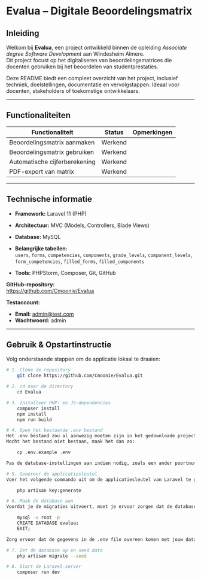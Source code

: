 # Evalua – Digitale Beoordelingsmatrix

## Inleiding

Welkom bij **Evalua**, een project ontwikkeld binnen de opleiding *Associate degree Software Development* aan Windesheim Almere.  
Dit project focust op het digitaliseren van beoordelingsmatrices die docenten gebruiken bij het beoordelen van studentprestaties.

Deze README biedt een compleet overzicht van het project, inclusief techniek, doelstellingen, documentatie en vervolgstappen. Ideaal voor docenten, stakeholders of toekomstige ontwikkelaars.

---

## Functionaliteiten

| Functionaliteit                 | Status  | Opmerkingen            |
|-------------------------------|---------|-------------------------|
| Beoordelingsmatrix aanmaken   | Werkend |                        |
| Beoordelingsmatrix gebruiken  | Werkend        |                        |
| Automatische cijferberekening | Werkend        |                        |
| PDF-export van matrix         | Werkend        |                        |

---

## Technische informatie

- **Framework:** Laravel 11 (PHP)
- **Architectuur:** MVC (Models, Controllers, Blade Views)
- **Database:** MySQL
- **Belangrijke tabellen:**  
  `users`, `forms`, `competencies`, `components`, `grade_levels`, `component_levels`, `form_competencies`, `filled_forms`, `filled_components`

- **Tools:** PHPStorm, Composer, Git, GitHub

**GitHub-repository:**  
https://github.com/Cmoonie/Evalua


**Testaccount:**
- **Email:** admin@test.com
- **Wachtwoord:** admin

---

## Gebruik & Opstartinstructie

Volg onderstaande stappen om de applicatie lokaal te draaien:

```bash
# 1. Clone de repository
    git clone https://github.com/Cmoonie/Evalua.git

# 2. cd naar de directory
    cd Evalua

# 3. Installeer PHP- en JS-dependencies
    composer install
    npm install
    npm run build

# 4. Open het bestaande .env bestand 
Het .env bestand zou al aanwezig moeten zijn in het gedownloade project. Open dit bestand in een teksteditor.
Mocht het bestand niet bestaan, maak het dan zo:

    cp .env.example .env

Pas de database-instellingen aan indien nodig, zoals een ander poortnummer of DB wachtwoord.

# 5. Genereer de applicatiesleutel
Voer het volgende commando uit om de applicatiesleutel van Laravel te genereren:

    php artisan key:generate

# 6. Maak de database aan
Voordat je de migraties uitvoert, moet je ervoor zorgen dat de database bestaat. Dit kan handmatig via de MySQL CLI of phpMyAdmin:

    mysql -u root -p
    CREATE DATABASE evalua;
    EXIT;

Zorg ervoor dat de gegevens in de .env file overeen komen met jouw database instellingen.

# 7. Zet de database op en seed data
    php artisan migrate --seed

# 8. Start de Laravel-server
    composer run dev

